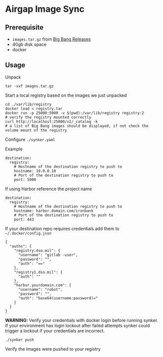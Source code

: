 # Airgap Image Sync

## Prerequisite

- `images.tar.gz` from [Big Bang Releases](https://repo1.dso.mil/platform-one/big-bang/bigbang/-/releases)
- 40gb disk space
- docker

## Usage

Unpack 
```
tar -xvf images.tar.gz
```

Start a local registry based on the images we just unpacked
```
cd ./var/lib/registry
docker load < registry.tar
docker run -p 25000:5000 -v $(pwd):/var/lib/registry registry:2
# verify the registry mounted correctly
curl http://localhost:25000/v2/_catalog -k
# a list of Big Bang images should be displayed, if not check the volume mount of the registry
```
Configure `./synker.yaml`

Example
```
destination:
  registry:
    # Hostname of the destination registry to push to
    hostname: 10.0.0.10
    # Port of the destination registry to push to
    port: 5000
```
If using Harbor reference the project name
```
destination:
  registry:
    # Hostname of the destination registry to push to
    hostname: harbor.domain.com/ironbank
    # Port of the destination registry to push to
    port: 443
```
If your destination repo requires credentials add them to ` ~/.docker/config.json`
```
{
  "auths": {
    "registry.dso.mil": {
      "username": "gitlab -user",
      "password": "",
      "auth": "=="
    },
    "registry1.dso.mil": {
      "auth": ""
    },
    "harbor.yourdomain.com": {
      "username": "robot",
      "password": "",
      "auth": "base64(username:password)="
    }
  }
}
``` 

**WARNING:** Verify your credentials with docker login before running synker. If your environment has login lockout after failed attempts synker could trigger a lockout if your credentials are incorrect.

```
./synker push
```
Verify the images were pushed to your registry
